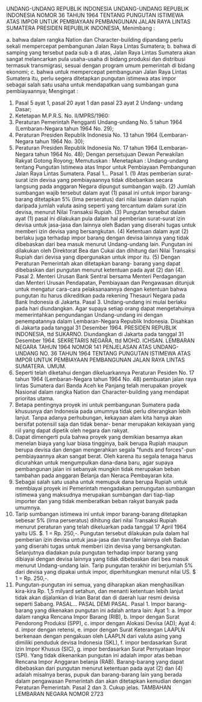  UNDANG-UNDANG REPUBLIK INDONESIA UNDANG-UNDANG REPUBLIK INDONESIA NOMOR 36 TAHUN 1964 TENTANG PUNGUTAN ISTIMEWA ATAS IMPOR UNTUK PEMBIAYAAN PEMBANGUNAN JALAN RAYA LINTAS SUMATERA PRESIDEN REPUBLIK INDONESIA,
Menimbang :

a. bahwa dalam rangka Nation dan Character-building dipandang perlu sekali mempercepat pembangunan Jalan Raya Lintas Sumatera;
b. bahwa di samping yang tersebut pada sub a di atas, Jalan Raya Lintas Sumatera akan sangat melancarkan pula usaha-usaha di bidang produksi dan distribusi termasuk transmigrasi, sesuai dengan program umum pemerintah di bidang ekonomi;
c. bahwa untuk mempercepat pembangunan Jalan Raya Lintas Sumatera itu, perlu segera ditetapkan pungutan istimewa atas impor sebagai salah satu usaha untuk mendapatkan uang sumbangan guna pembiayaannya;
Mengingat :

1. Pasal 5 ayat 1, pasal 20 ayat 1 dan pasal 23 ayat 2 Undang- undang Dasar;
2. Ketetapan M.P.R.S. No. II/MPRS/1960:
3. Peraturan Pemerintah Pengganti Undang-undang No. 5 tahun 1964 (Lembaran-Negara tahun 1964 No. 29);
4. Peraturan Presiden Republik Indonesia No. 13 tahun 1964 (Lembaran- Negara tahun 1964 No. 30);
5. Peraturan Presiden Republik Indonesia No. 17 tahun 1964 (Lembaran- Negara tahun 1964 No. 48); Dengan persetujuan Dewan Perwakilan Rakyat Gotong Royong; Memutuskan : Menetapkan : Undang-undang tentang Pungutan Istimewa atas Impor untuk Pembiayaan Pembangunan Jalan Raya Lintas Sumatera. Pasal 1… Pasal 1.
(1) Atas pemberian surat-surat izin devisa yang pembiayaannya tidak dibebankan secara langsung pada anggaran Negara dipungut sumbangan wajib.
(2) Jumlah sumbangan wajib tersebut dalam ayat (1) pasal ini untuk impor barang-barang ditetapkan 5% (lima perseratus) dari nilai lawan dalam rupiah daripada jumlah valuta asing seperti yang tercantum dalam surat izin devisa, menurut Nilai Transaksi Rupiah.
(3) Pungutan tersebut dalam ayat (1) pasal ini dilakukan pula dalam hal pemberian surat-surat izin devisa untuk jasa-jasa dan lainnya oleh Badan yang diserahi tugas untuk memberi izin devisa yang bersangkutan.
(4) Ketentuan dalam ayat (2) berlaku juga terhadap impor barang dengan devisa lainnya yang tidak dibebaskan dari bea masuk menurut Undang-undang lain. Pungutan ini dilakukan oleh Direktorat Bea dan Cukai dan dihitung dari Nilai Transaksi Rupiah dari devisa yang dipergunakan untuk impor itu.
(5) Dengan Peraturan Pemerintah akan ditetapkan barang- barang yang dapat dibebaskan dari pungutan menurut ketentuan pada ayat (2) dan (4). Pasal 2. Menteri Urusan Bank Sentral bersama Menteri Perdagangan dan Menteri Urusan Pendapatan, Pembiayaan dan Pengawasan ditunjuk untuk mengatur cara-cara pelaksanaannya dengan ketentuan bahwa pungutan itu harus dikreditkan pada rekening Thesauri Negara pada Bank Indonesia di Jakarta. Pasal 3. Undang-undang ini mulai berlaku pada hari diundangkan. Agar supaya setiap orang dapat mengetahuinya memerintahkan pengundangan Undang-undang ini dengan penempatannya dalam Lembaran-Negara Republik Indonesia. Disahkan di Jakarta pada tanggal 31 Desember 1964. PRESIDEN REPUBLIK INDONESIA, ttd SUKARNO. Diundangkan di Jakarta pada tanggal 31 Desember 1964. SEKRETARIS NEGARA, ttd MOHD. ICHSAN. LEMBARAN NEGARA TAHUN 1964 NOMOR 141 PENJELASAN ATAS UNDANG-UNDANG NO. 36 TAHUN 1964 TENTANG PUNGUTAN ISTIMEWA ATAS IMPOR UNTUK PEMBIAYAAN PEMBANGUNAN JALAN RAYA LINTAS SUMATERA. UMUM.
1. Seperti telah diketahui dengan dikeluarkannya Peraturan Pesiden No. 17 tahun 1964 (Lembaran-Negara tahun 1964 No. 48) pembuatan jalan raya lintas Sumatera dari Banda Aceh ke Panjang telah merupakan proyek Nasional dalam rangka Nation dan Character-building yang mendapat prioritas utama.
2. Betapa pentingnya proyek ini untuk pembangunan Sumatera pada khususnya dan Indonesia pada umumnya tidak perlu diterangkan lebih lanjut. Tanpa adanya perhubungan, kekayaan alam kita hanya akan bersifat potensiil saja dan tidak benar- benar merupakan kekayaan yang riil yang dapat dipetik oleh negara dan rakyat.
3. Dapat dimengerti pula bahwa proyek yang demikian besarnya akan menelan biaya yang luar biasa tingginya, baik berupa Rupiah maupun berupa devisa dan dengan mengerahkan segala "funds and forces"-pun pembiayaannya akan sangat berat. Oleh karena itu segala tenaga harus dicurahkan untuk mengumpulkan dana-dana baru, agar supaya pembangunan jalan ini sebanyak mungkin tidak merupakan beban tambahan pada anggaran Belanja dan Neraca Pembayaran kita.
4. Sebagai salah satu usaha untuk memupuk dana berupa Rupiah untuk membiayai proyek ini Pemerintah mengadakan pemungutan sumbangan istimewa yang maksudnya merupakan sumbangan dari tiap-tiap importer dan yang tidak memberatkan beban rakyat banyak pada umumnya.
5. Tarip sumbangan istimewa ini untuk impor barang-barang ditetapkan sebesar 5% (lima perseratus) dihitung dari nilai Transaksi Rupiah menurut peraturan yang telah dikeluarkan pada tanggal 17 April 1964 yaitu US. $. 1 = Rp. 250,-. Pungutan tersebut dilakukan pula dalam hal pemberian izin devisa untuk jasa-jasa dan transfer lainnya oleh Badan yang diserahi tugas untuk memberi izin devisa yang bersangkutan. Selanjutnya diadakan pula pungutan terhadap impor barang yang dibiayai dengan devisa lainnya yang tidak dibebaskan dari bea masuk menurut Undang-undang lain. Tarip pungutan terakhir ini berjumlah 5% dari devisa yang dipakai untuk impor, diperhitungkan menurut nilai US. $ 1 = Rp. 250,-.
6. Pungutan-pungutan ini semua, yang diharapkan akan menghasilkan kira-kira Rp. 1,5 milyard setahun, dan menanti ketentuan lebih lanjut tidak akan dijalankan di Irian Barat dan di daerah luar resmi devisa seperti Sabang. PASAL… PASAL DEMI PASAL. Pasal 1. Impor barang-barang yang dikenakan pungutan ini adalah antara lain: Ayat 1:
a. Impor dalam rangka Rencana Impor Barang (RIB), b. Impor dengan Surat Pendorong Produksi (SPP), c. impor dengan Alokasi Devisa (AD); Ayat 4:
d. impor dengan retensi, e. impor dengan Surat Keterangan LAAPLN berkenaan dengan pengakuan oleh LAAPLN dari valuta asing yang dimiliki penduduk devisa Indonesia (SKL), f. impor berdasarkan Surat Izin Impor Khusus (SIC), g. impor berdasarkan Surat Pernyataan Impor (SPI). Yang tidak dikenankan pungutan ini adalah impor atas beban Rencana Impor Anggaran belanja (RAB). Barang-barang yang dapat dibebaskan dari pungutan menurut ketentuan pada ayat (2) dan (4) adalah misalnya beras, pupuk dan barang-barang lain yang berada dalam pengawasan Pemerintah dan akan ditetapkan kemudian dengan Peraturan Pemerintah. Pasal 2 dan 3. Cukup jelas. TAMBAHAN LEMBARAN NEGARA NOMOR 2723